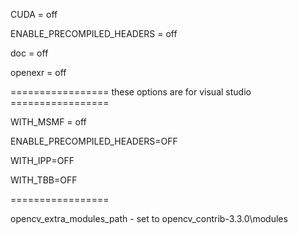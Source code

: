 CUDA = off

ENABLE_PRECOMPILED_HEADERS = off

doc  = off

openexr = off

================= these options are for visual studio =================

WITH_MSMF = off

ENABLE_PRECOMPILED_HEADERS=OFF

WITH_IPP=OFF

WITH_TBB=OFF

=================

opencv_extra_modules_path - set to opencv_contrib-3.3.0\modules



